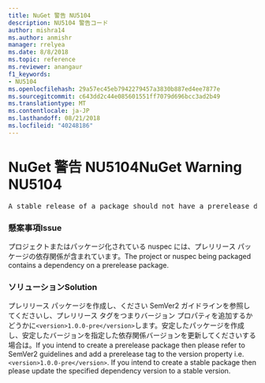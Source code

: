 ```yaml
---
title: NuGet 警告 NU5104
description: NU5104 警告コード
author: mishra14
ms.author: anmishr
manager: rrelyea
ms.date: 8/8/2018
ms.topic: reference
ms.reviewer: anangaur
f1_keywords:
- NU5104
ms.openlocfilehash: 29a57ec45eb7942279457a3830b887ed4ee7877e
ms.sourcegitcommit: c643dd2c44e085601551ff7079d696bcc3ad2b49
ms.translationtype: MT
ms.contentlocale: ja-JP
ms.lasthandoff: 08/21/2018
ms.locfileid: "40248186"
---
```

# <a name="nuget-warning-nu5104"></a><span data-ttu-id="76fa5-103">NuGet 警告 NU5104</span><span class="sxs-lookup"><span data-stu-id="76fa5-103">NuGet Warning NU5104</span></span>
<pre>A stable release of a package should not have a prerelease dependency. Either modify the version spec of dependency "NuGet.Versioning [4.7.0-preview4.5065, )" or update the version field in the nuspec.</pre>

### <a name="issue"></a><span data-ttu-id="76fa5-104">懸案事項</span><span class="sxs-lookup"><span data-stu-id="76fa5-104">Issue</span></span>

<span data-ttu-id="76fa5-105">プロジェクトまたはパッケージ化されている nuspec には、プレリリース パッケージの依存関係が含まれています。</span><span class="sxs-lookup"><span data-stu-id="76fa5-105">The project or nuspec being packaged contains a dependency on a prerelease package.</span></span>


### <a name="solution"></a><span data-ttu-id="76fa5-106">ソリューション</span><span class="sxs-lookup"><span data-stu-id="76fa5-106">Solution</span></span>

<span data-ttu-id="76fa5-107">プレリリース パッケージを作成し、ください SemVer2 ガイドラインを参照してくださいし、プレリリース タグをつまりバージョン プロパティを追加するかどうかに`<version>1.0.0-pre</version>`します。安定したパッケージを作成し、安定したバージョンを指定した依存関係バージョンを更新してくださいする場合は。</span><span class="sxs-lookup"><span data-stu-id="76fa5-107">If you intend to create a prerelease package then please refer to SemVer2 guidelines and add a prerelease tag to the version property i.e. `<version>1.0.0-pre</version>`. If you intend to create a stable package then please update the specified dependency version to a stable version.</span></span>

